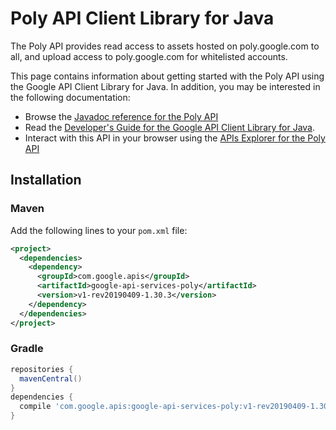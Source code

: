 # Poly API Client Library for Java

The Poly API provides read access to assets hosted on poly.google.com to all, and upload access to poly.google.com for whitelisted accounts.


This page contains information about getting started with the Poly API
using the Google API Client Library for Java. In addition, you may be interested
in the following documentation:

* Browse the [Javadoc reference for the Poly API][javadoc]
* Read the [Developer's Guide for the Google API Client Library for Java][google-api-client].
* Interact with this API in your browser using the [APIs Explorer for the Poly API][api-explorer]

## Installation

### Maven

Add the following lines to your `pom.xml` file:

```xml
<project>
  <dependencies>
    <dependency>
      <groupId>com.google.apis</groupId>
      <artifactId>google-api-services-poly</artifactId>
      <version>v1-rev20190409-1.30.3</version>
    </dependency>
  </dependencies>
</project>
```

### Gradle

```gradle
repositories {
  mavenCentral()
}
dependencies {
  compile 'com.google.apis:google-api-services-poly:v1-rev20190409-1.30.3'
}
```

[javadoc]: https://googleapis.dev/java/google-api-services-poly/latest/index.html
[google-api-client]: https://github.com/googleapis/google-api-java-client/
[api-explorer]: https://developers.google.com/apis-explorer/#p/abusiveexperiencereport/v1/

